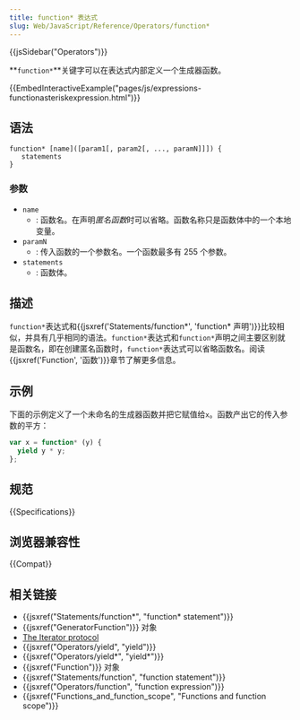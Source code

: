 ```yaml
---
title: function* 表达式
slug: Web/JavaScript/Reference/Operators/function*
---
```


{{jsSidebar("Operators")}}

**`function*`**关键字可以在表达式内部定义一个生成器函数。

{{EmbedInteractiveExample("pages/js/expressions-functionasteriskexpression.html")}}

## 语法

```plain
function* [name]([param1[, param2[, ..., paramN]]]) {
   statements
}
```

### 参数

- `name`
  - : 函数名。在声明*匿名函数*时可以省略。函数名称只是函数体中的一个本地变量。
- `paramN`
  - : 传入函数的一个参数名。一个函数最多有 255 个参数。
- `statements`
  - : 函数体。

## 描述

`function*`表达式和{{jsxref('Statements/function*', 'function* 声明')}}比较相似，并具有几乎相同的语法。`function*`表达式和`function*`声明之间主要区别就是函数名，即在创建匿名函数时，`function*`表达式可以省略函数名。阅读{{jsxref('Function', '函数')}}章节了解更多信息。

## 示例

下面的示例定义了一个未命名的生成器函数并把它赋值给`x`。函数产出它的传入参数的平方：

```js
var x = function* (y) {
  yield y * y;
};
```

## 规范

{{Specifications}}

## 浏览器兼容性

{{Compat}}

## 相关链接

- {{jsxref("Statements/function*", "function* statement")}}
- {{jsxref("GeneratorFunction")}} 对象
- [The Iterator protocol](/zh-CN/docs/Web/JavaScript/Guide/The_Iterator_protocol)
- {{jsxref("Operators/yield", "yield")}}
- {{jsxref("Operators/yield*", "yield*")}}
- {{jsxref("Function")}} 对象
- {{jsxref("Statements/function", "function statement")}}
- {{jsxref("Operators/function", "function expression")}}
- {{jsxref("Functions_and_function_scope", "Functions and function scope")}}
